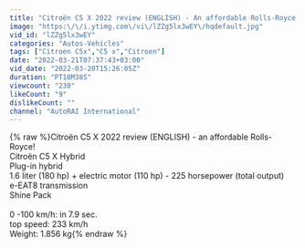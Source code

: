 ```yaml
---
title: "Citroën C5 X 2022 review (ENGLISH) - An affordable Rolls-Royce!"
image: "https:\/\/i.ytimg.com\/vi\/lZZg5lx3wEY\/hqdefault.jpg"
vid_id: "lZZg5lx3wEY"
categories: "Autos-Vehicles"
tags: ["Citroen C5x","C5 x","Citroen"]
date: "2022-03-21T07:37:43+03:00"
vid_date: "2022-03-20T15:26:05Z"
duration: "PT10M38S"
viewcount: "230"
likeCount: "9"
dislikeCount: ""
channel: "AutoRAI International"
---
```

{% raw %}Citroën C5 X 2022 review (ENGLISH) - an affordable Rolls-Royce!<br />Citroën C5 X Hybrid<br />Plug-in hybrid<br />1.6 liter (180 hp) + electric motor (110 hp) - 225 horsepower (total output)<br />e-EAT8 transmission<br />Shine Pack <br /><br />0 -100 km/h: in 7.9 sec.<br />top speed: 233 km/h <br />Weight: 1.856 kg{% endraw %}
